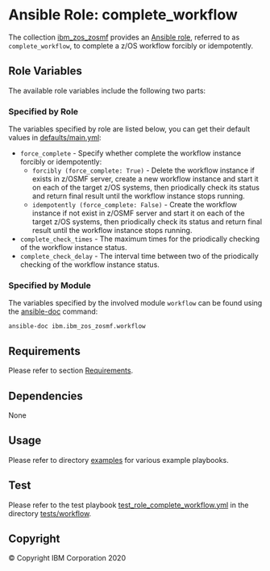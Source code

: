 # Ansible Role: complete_workflow
The collection [ibm_zos_zosmf](../../README.md) provides an [Ansible role](https://docs.ansible.com/ansible/latest/user_guide/playbooks_reuse_roles.html), referred to as `complete_workflow`, to complete a z/OS workflow forcibly or idempotently.


## Role Variables
The available role variables include the following two parts:

### Specified by Role
The variables specified by role are listed below, you can get their default values in [defaults/main.yml](defaults/main.yml):

- `force_complete` - Specify whether complete the workflow instance forcibly or idempotently:
  - `forcibly (force_complete: True)` - Delete the workflow instance if exists in z/OSMF server, create a new workflow instance and start it on each of the target z/OS systems, then priodically check its status and return final result until the workflow instance stops running.
  - `idempotently (force_complete: False)` - Create the workflow instance if not exist in z/OSMF server and start it on each of the target z/OS systems, then priodically check its status and return final result until the workflow instance stops running.
- `complete_check_times` - The maximum times for the priodically checking of the workflow instance status.
- `complete_check_delay` - The interval time between two of the priodically checking of the workflow instance status.

### Specified by Module
The variables specified by the involved module `workflow` can be found using the [ansible-doc](https://docs.ansible.com/ansible/latest/cli/ansible-doc.html) command:
```
ansible-doc ibm.ibm_zos_zosmf.workflow
```


## Requirements
Please refer to section [Requirements](../../docs/README_workflow.md#Requirements). 


## Dependencies
None


## Usage
Please refer to directory [examples](../../examples/README.md) for various example playbooks.


## Test
Please refer to the test playbook [test_role_complete_workflow.yml](../../tests/workflow/test_role_complete_workflow.yml) in the directory [tests/workflow](../../tests/workflow/README.md).


## Copyright
© Copyright IBM Corporation 2020